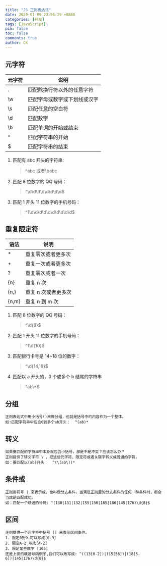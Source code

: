 ```yaml
---
title: "JS 正则表达式"
date: 2020-01-09 23:56:29 +0800
categories: [开发]
tags: [JavaScript]
pin: false
toc: false
comments: true
author: CK
---
```


## 元字符

| 元字符 | 说明                         |
| ------ | ---------------------------- |
| .      | 匹配除换行符以外的任意字符   |
| \w     | 匹配字母或数字或下划线或汉字 |
| \s     | 匹配任意的空白符             |
| \d     | 匹配数字                     |
| \b     | 匹配单词的开始或结束         |
| ^      | 匹配字符串的开始             |
| \$     | 匹配字符串的结束             |

1. 匹配有 abc 开头的字符串:
   > ^abc 或者\babc
2. 匹配 8 位数字的 QQ 号码：
   > ^\d\d\d\d\d\d\d\d\$
3. 匹配 1 开头 11 位数字的手机号码：
   > ^1\d\d\d\d\d\d\d\d\d\d\$

## 重复限定符

| 语法  | 说明                |
| ----- | ------------------- |
| \*    | 重复零次或者更多次  |
| +     | 重复一次或者更多次  |
| ?     | 重复零次或者一次    |
| {n}   | 重复 n 次           |
| {n,}  | 重复 n 次或者更多次 |
| {n,m} | 重复 n 到 m 次      |

1. 匹配 8 位数字的 QQ 号码：
   > ^\d{8}\$
2. 匹配 1 开头 11 位数字的手机号码：
   > ^1\d{10}\$
3. 匹配银行卡号是 14~18 位的数字：
   > ^\d{14,18}\$
4. 匹配以 a 开头的，0 个或多个 b 结尾的字符串
   > ^ab\\*\$

## 分组

    正则表达式中用小括号()来做分组，也就是括号中的内容作为一个整体。
    如:匹配字符串中包含0到多个ab开头：  ^(ab)*

## 转义

    如果要匹配的字符串中本身就包含小括号，那是不是冲突？应该怎么办？
    正则提供了转义字符 \ ，把这些元字符、限定符或者关键字转义成普通的字符，
    如：要匹配以(ab)开头：  ^(\(ab\))*

## 条件或

    正则用符号 | 来表示或，也叫做分支条件，当满足正则里的分支条件的任何一种条件时，都会当成是匹配成功。
    如：匹配一个联通的号码: ^(130|131|132|155|156|185|186|145|176)\d{8}$

## 区间

    正则提供一个元字符中括号 [] 来表示区间条件。
    1. 限定0到9 可以写成[0-9]
    2. 限定A-Z 写成[A-Z]
    3. 限定某些数字 [165]
    还是上面的联通号码例子,我们可以改写成: ^((13[0-2])|(15[56])|(18[5-6])|145|176)\d{8}$
